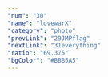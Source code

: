 ```yaml
---
"num": "30"
"name": "lovewarX"
"category": "photo"
"prevLink": "29JMPflag"
"nextLink": "31everything"
"ratio": "69.375"
"bgColor": "#BBB5A5"
---
```

